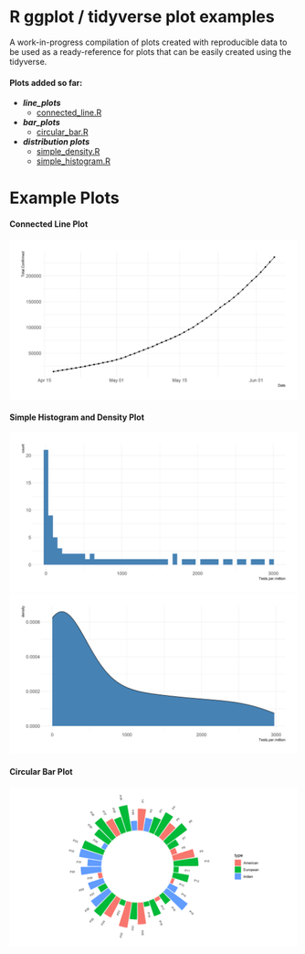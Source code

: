 # R ggplot / tidyverse plot examples

A work-in-progress compilation of plots created with reproducible data to be used as a ready-reference for plots that can be easily created using the tidyverse.

#### Plots added so far:
- ***line_plots***
	- [connected_line.R](line_plots/connected_line.R)
- ***bar_plots***
	- [circular_bar.R](bar_plots/circular_bar.R)
- ***distribution plots***
	- [simple_density.R](distribution_plots/simple_density.R)
	- [simple_histogram.R](distribution_plots/simple_histogram.R)
	
# Example Plots
#### Connected Line Plot
![](line_plots/plots/connected_line.png)

#### Simple Histogram and Density Plot
![](distribution_plots/plots/simple_histogram.png)
![](distribution_plots/plots/simple_density.png)


#### Circular Bar Plot
![](bar_plots/plots/circular_bar.png)
